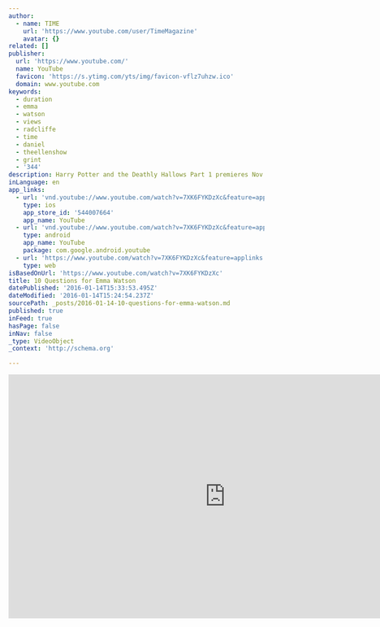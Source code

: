 ```yaml
---
author:
  - name: TIME
    url: 'https://www.youtube.com/user/TimeMagazine'
    avatar: {}
related: []
publisher:
  url: 'https://www.youtube.com/'
  name: YouTube
  favicon: 'https://s.ytimg.com/yts/img/favicon-vflz7uhzw.ico'
  domain: www.youtube.com
keywords:
  - duration
  - emma
  - watson
  - views
  - radcliffe
  - time
  - daniel
  - theellenshow
  - grint
  - '344'
description: Harry Potter and the Deathly Hallows Part 1 premieres Nov. 19. Emma Watson will now take your questions.
inLanguage: en
app_links:
  - url: 'vnd.youtube://www.youtube.com/watch?v=7XK6FYKDzXc&feature=applinks'
    type: ios
    app_store_id: '544007664'
    app_name: YouTube
  - url: 'vnd.youtube://www.youtube.com/watch?v=7XK6FYKDzXc&feature=applinks'
    type: android
    app_name: YouTube
    package: com.google.android.youtube
  - url: 'https://www.youtube.com/watch?v=7XK6FYKDzXc&feature=applinks'
    type: web
isBasedOnUrl: 'https://www.youtube.com/watch?v=7XK6FYKDzXc'
title: 10 Questions for Emma Watson
datePublished: '2016-01-14T15:33:53.495Z'
dateModified: '2016-01-14T15:24:54.237Z'
sourcePath: _posts/2016-01-14-10-questions-for-emma-watson.md
published: true
inFeed: true
hasPage: false
inNav: false
_type: VideoObject
_context: 'http://schema.org'

---
```

<iframe src="https://cdn.embedly.com/widgets/media.html?src=https%3A%2F%2Fwww.youtube.com%2Fembed%2F7XK6FYKDzXc%3Ffeature%3Doembed&amp;url=https%3A%2F%2Fwww.youtube.com%2Fwatch%3Fv%3D7XK6FYKDzXc&amp;image=https%3A%2F%2Fi.ytimg.com%2Fvi%2F7XK6FYKDzXc%2Fhqdefault.jpg&amp;key=b7d04c9b404c499eba89ee7072e1c4f7&amp;type=text%2Fhtml&amp;schema=youtube" width="854" height="480" scrolling="no" frameborder="0" allowfullscreen="allowfullscreen" style=""></iframe>